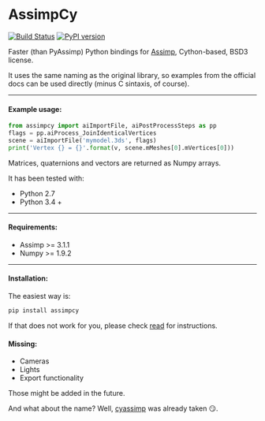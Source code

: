 # AssimpCy 
[![Build Status](https://travis-ci.org/jr-garcia/AssimpCy.svg?branch=master)](https://travis-ci.org/jr-garcia/AssimpCy)
[![PyPI version](https://badge.fury.io/py/AssimpCy.svg)](https://badge.fury.io/py/AssimpCy)
             
Faster (than PyAssimp) Python bindings for [Assimp](http://assimp.sourceforge.net/), Cython-based, BSD3 license.

It uses the same naming as the original library, so examples from the official docs can be used directly (minus C sintaxis, of course).
    
---

#### Example usage:

```python
from assimpcy import aiImportFile, aiPostProcessSteps as pp 
flags = pp.aiProcess_JoinIdenticalVertices  
scene = aiImportFile('mymodel.3ds', flags)
print('Vertex {} = {}'.format(v, scene.mMeshes[0].mVertices[0]))
```

Matrices, quaternions and vectors are returned as Numpy arrays.

It has been tested with:
* Python 2.7
* Python 3.4 +

---

#### Requirements:

* Assimp >= 3.1.1
* Numpy >= 1.9.2

---

#### Installation:

The easiest way is:

```sh
pip install assimpcy
```

If that does not work for you, please check [read](http://readthedocs/) for instructions. 

#### Missing:

* Cameras
* Lights
* Export functionality

Those might be added in the future.

And what about the name? Well, [cyassimp](https://github.com/menpo/cyassimp) was already taken :smirk:.